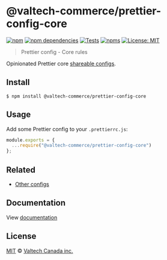 # @valtech-commerce/prettier-config-core

[![npm][npm-badge]][npm-url]
[![npm dependencies][dependencies-badge]][dependencies-url]
[![Tests][tests-badge]][tests-url]
[![npms][npms-badge]][npms-url]
[![License: MIT][license-badge]][license-url]


> Prettier config - Core rules

Opinionated Prettier core [shareable configs](https://prettier.io/docs/en/configuration.html#sharing-configurations).

## Install

```
$ npm install @valtech-commerce/prettier-config-core
```


## Usage

Add some Prettier config to your `.prettierrc.js`:

```js
module.exports = {
  ...require("@valtech-commerce/prettier-config-core")
};
```


## Related

- [Other configs](https://github.com/valtech-commerce/prettier-config)

## Documentation

View [documentation](https://valtech-commerce.github.io/prettier-config/core)


## License
[MIT](LICENSE) © [Valtech Canada inc.](https://www.valtech.ca/)




[npm-badge]:          https://img.shields.io/npm/v/@valtech-commerce/prettier-config-core?style=flat-square
[dependencies-badge]: https://img.shields.io/david/valtech-commerce/prettier-config?path=packages/core&style=flat-square
[tests-badge]:        https://img.shields.io/github/workflow/status/valtech-commerce/prettier-config/tests/main?label=tests&style=flat-square
[npms-badge]:         https://badges.npms.io/%40valtech-commerce%2Fprettier-config-core.svg?style=flat-square
[license-badge]:      https://img.shields.io/badge/license-MIT-green?style=flat-square

[npm-url]:          https://www.npmjs.com/package/@valtech-commerce/prettier-config-core
[dependencies-url]: https://david-dm.org/valtech-commerce/prettier-config?path=packages/core
[tests-url]:        https://github.com/valtech-commerce/prettier-config/actions?query=workflow%3Atests+branch%3Apmain
[npms-url]:         https://npms.io/search?q=%40valtech-commerce%2Fprettier-config-core
[license-url]:      https://opensource.org/licenses/MIT
